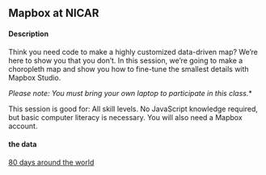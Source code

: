 ## Mapbox at NICAR

#### Description
Think you need code to make a highly customized data-driven map? We’re here to show you that you don’t. In this session, we’re going to make a choropleth map and show you how to fine-tune the smallest details with Mapbox Studio.

*Please note: You must bring your own laptop to participate in this class.**

This session is good for: All skill levels. No JavaScript knowledge required, but basic computer literacy is necessary. You will also need a Mapbox account.

#### the data
[80 days around the world](https://www.mapbox.com/studio/datasets/caseymmiller/cjeitk6360tnu2xnljdrf8pve/)
